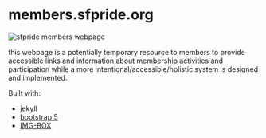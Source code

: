 # members.sfpride.org

![sfpride members webpage](https://cronitor.io/badges/4w6Gha/production/stIUWXhkcaT0pFcP8IpZQvgNQ5g.svg)

this webpage is a potentially temporary resource to members to provide accessible links and information about membership activities and participation while a more intentional/accessible/holistic system is designed and implemented. 

Built with:  

- [jekyll](https://jekyllrb.com/)
- [bootstrap 5](https://getboostrap.com)
- [IMG-BOX](https://github.com/krittanon-w/IMG-BOX)
